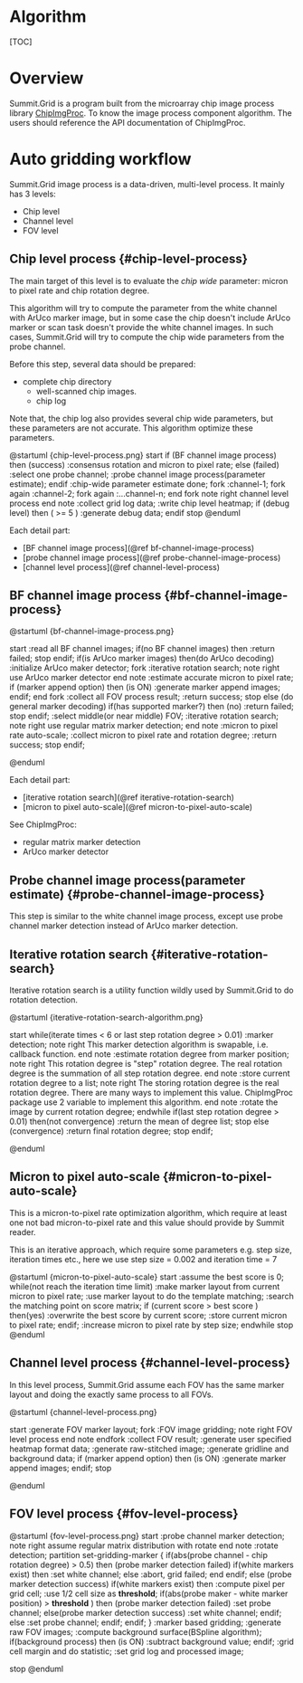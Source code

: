 
Algorithm
=========

[TOC]

Overview
========

Summit.Grid is a program built from the microarray chip image process library [ChipImgProc](http://gitlab.centrilliontech.com.tw:10080/centrillion/ChipImgProc).
To know the image process component algorithm. The users should reference the API documentation of ChipImgProc.

Auto gridding workflow
======================

Summit.Grid image process is a data-driven, multi-level process.
It mainly has 3 levels:

* Chip level
* Channel level
* FOV level

Chip level process {#chip-level-process}
------------------

The main target of this level is to evaluate the *chip wide* parameter: micron to pixel rate and chip rotation degree.

This algorithm will try to compute the parameter from the white channel with ArUco marker image, but in some case the chip doesn't include ArUco marker or scan task doesn't provide the white channel images.
In such cases, Summit.Grid will try to compute the chip wide parameters from the probe channel.

Before this step, several data should be prepared:

* complete chip directory
  * well-scanned chip images.
  * chip log

Note that, the chip log also provides several chip wide parameters, but these parameters are not accurate. This algorithm optimize these parameters.

@startuml {chip-level-process.png}
start
if (BF channel image process) then (success)
    :consensus rotation and micron to pixel rate;
else (failed)
    :select one probe channel;
    :probe channel image process(parameter estimate);
endif
:chip-wide parameter estimate done;
fork
    :channel-1;
fork again
    :channel-2;
fork again
    :...channel-n;
end fork
note right
    channel level process
end note
:collect grid log data;
:write chip level heatmap;
if (debug level) then ( >= 5 )
    :generate debug data;
endif
stop
@enduml

Each detail part:

* [BF channel image process](@ref bf-channel-image-process)
* [probe channel image process](@ref probe-channel-image-process)
* [channel level process](@ref channel-level-process)

BF channel image process {#bf-channel-image-process}
---------------------------

@startuml {bf-channel-image-process.png}

start
:read all BF channel images;
if(no BF channel images) then
    :return failed;
    stop
endif;
if(is ArUco marker images) then(do ArUco decoding)
    :initialize ArUco maker detector;
    fork
        :iterative rotation search;
        note right
            use ArUco marker detector
        end note
        :estimate accurate micron to pixel rate;
        if (marker append option) then (is ON)
            :generate marker append images;
        endif;
    end fork
    :collect all FOV process result;
    :return success;
    stop
else (do general marker decoding)
    if(has supported marker?) then (no)
        :return failed;
        stop
    endif;
    :select middle(or near middle) FOV;
    :iterative rotation search;
    note right
        use regular matrix marker detection;
    end note
    :micron to pixel rate auto-scale;
    :collect micron to pixel rate and rotation degree;
    :return success;
    stop
endif;

@enduml

Each detail part:

* [iterative rotation search](@ref iterative-rotation-search)
* [micron to pixel auto-scale](@ref micron-to-pixel-auto-scale)

See ChipImgProc:

* regular matrix marker detection
* ArUco marker detector

Probe channel image process(parameter estimate) {#probe-channel-image-process}
-----------------------------------------------

This step is similar to the white channel image process, except use probe channel marker detection instead of ArUco marker detection.

Iterative rotation search {#iterative-rotation-search}
-------------------------

Iterative rotation search is a utility function wildly used by Summit.Grid to do rotation detection.

@startuml {iterative-rotation-search-algorithm.png}

start
while(iterate times < 6 or last step rotation degree > 0.01)
    :marker detection;
    note right
        This marker detection algorithm is swapable,
        i.e. callback function.
    end note
    :estimate rotation degree from marker position;
    note right
        This rotation degree is "step" rotation degree.
        The real rotation degree is the summation of all step rotation degree.
    end note
    :store current rotation degree to a list;
    note right
        The storing rotation degree is the real rotation degree.
        There are many ways to implement this value.
        ChipImgProc package use 2 variable to implement this algorithm.
    end note
    :rotate the image by current rotation degree;
endwhile
if(last step rotation degree > 0.01) then(not convergence)
    :return the mean of degree list;
    stop
else (convergence)
    :return final rotation degree;
    stop
endif;

@enduml

Micron to pixel auto-scale {#micron-to-pixel-auto-scale}
--------------------------

This is a micron-to-pixel rate optimization algorithm, which require at least one not bad micron-to-pixel rate and this value should provide by Summit reader.

This is an iterative approach, which require some parameters e.g. step size, iteration times etc., here we use step size = 0.002 and iteration time = 7

@startuml {micron-to-pixel-auto-scale}
start
:assume the best score is 0;
while(not reach the iteration time limit)
    :make marker layout from current micron to pixel rate;
    :use marker layout to do the template matching;
    :search the matching point on score matrix;
    if (current score > best score ) then(yes)
        :overwrite the best score by current score;
        :store current micron to pixel rate;
    endif;
    :increase micron to pixel rate by step size;
endwhile
stop
@enduml

Channel level process {#channel-level-process}
---------------------

In this level process, Summit.Grid assume each FOV has the same marker layout and doing the exactly same process to all FOVs.

@startuml {channel-level-process.png}

start
:generate FOV marker layout;
fork
    :FOV image gridding;
    note right
        FOV level process
    end note
endfork
:collect FOV result;
:generate user specified heatmap format data;
:generate raw-stitched image;
:generate gridline and background data;
if (marker append option) then (is ON)
    :generate marker append images;
endif;
stop

@enduml

FOV level process {#fov-level-process}
-----------------

@startuml {fov-level-process.png}
start
:probe channel marker detection;
note right
    assume regular matrix distribution with rotate
end note
:rotate detection;
partition set-gridding-marker {
    if(abs(probe channel - chip rotation degree) > 0.5) then (probe marker detection failed)
        if(white markers exist) then
            :set white channel;
        else
            :abort, grid failed;
            end
        endif;
    else (probe marker detection success)
        if(white markers exist) then
            :compute pixel per grid cell;
            :use 1/2 cell size as **threshold**;
            if(abs(probe maker - white marker position) > **threshold** ) then (probe marker detection failed)
                :set probe channel;
            else(probe marker detection success)
                :set white channel;
            endif;
        else
            :set probe channel;
        endif;
    endif;
}
:marker based gridding;
:generate raw FOV images;
:compute background surface(BSpline algorithm);
if(background process) then (is ON)
    :subtract background value;
endif;
:grid cell margin and do statistic;
:set grid log and processed image;

stop
@enduml
